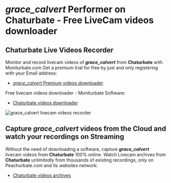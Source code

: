 # _grace_calvert_ Performer on Chaturbate - Free LiveCam videos downloader

## Chaturbate Live Videos Recorder

Monitor and record livecam videos of **_grace_calvert_** from **Chaturbate** with Moniturbate.com
Get a premium trial for free by just and only registering with your Email address:
* [_grace_calvert_ Premium videos downloader](https://moniturbate.com/request-demo-licence-key.html)

Free livecam videos downloader - Moniturbate Software:
* [Chaturbate videos downloader](https://moniturbate.com/moniturbate-download-software.html)

![_grace_calvert_ livecam videos recorder](https://peachurnet.com/templates/moniturbate-software.png)


## Capture _grace_calvert_ videos from the Cloud and watch your recordings on Streaming

Without the need of downloading a software, capture **_grace_calvert_** livecam videos from **Chaturbate** 100% online.
Watch Livecam archives from **Chaturbate** unlimitedly from thousands of existing recordings, only on Peachurbate.com and its websites network:
* [Chaturbate videos archives](https://peachurnet.com/)